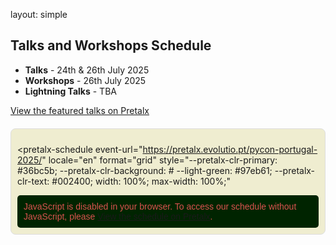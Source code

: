 layout: simple

## Talks and Workshops Schedule

- **Talks** - 24th & 26th July 2025
- **Workshops** - 26th July 2025
- **Lightning Talks** - TBA

[//]: # "<!-- - [**Sprints**](/information/sprints/) - June 8th-9th -->"
[//]: #
[//]: # "The conference will take place from 9AM to 6PM."
[//]: #
[//]: #
[//]: #
[//]: #

<a href="https://pretalx.evolutio.pt/pycon-portugal-2025/featured/" target="_blank">View the featured talks on Pretalx</a>

<div id="pretalx-widget-container" style="margin-top: 20px;">
  <script
    type="text/javascript"
    src="https://pretalx.evolutio.pt/djangocon-europe-2025/schedule/widget/v2.en.js"
  ></script>

<pretalx-schedule
event-url="https://pretalx.evolutio.pt/pycon-portugal-2025/"
locale="en"
format="grid"
style="--pretalx-clr-primary: #36bc5b; --pretalx-clr-background: # --light-green: #97eb61; --pretalx-clr-text: #002400; width: 100%; max-width: 100%;"

>   </pretalx-schedule>

  <noscript>
    <div class="pretalx-widget">
      <div class="pretalx-widget-info-message">
        JavaScript is disabled in your browser. To access our schedule without
        JavaScript, please
        <a href="https://pretalx.evolutio.pt/pycon-portugal-2025/schedule/" target="_blank">View the schedule on Pretalx</a>.
      </div>
    </div>
  </noscript>
</div>
<style>
  #pretalx-widget-container {
    width: 100%;
    max-width: 100%;
    overflow-x: auto;
    padding: 10px;
    box-sizing: border-box;
    border: 1px solid #ddd;
    border-radius: 8px;
    background-color: #EFEDD0;
}
.pretalx-widget {
    font-family: Arial, sans-serif;
    color: #333;
}
.pretalx-widget-info-message {
    background-color: #002400;
    color: #d9534f;
    padding: 10px;
    border-radius: 5px;
    margin-top: 10px;
}
@media (max-width: 768px) {
    #pretalx-widget-container {
        padding: 5px;
    }
    .pretalx-schedule {
        font-size: 14px;
    }
}

</style>

<br>

   <!-- <hr class="blue-line"> -->

<br>
<br>
<br>
<br>

